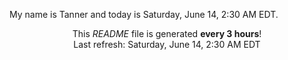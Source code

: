 My name is Tanner and today is Saturday, June 14, 2:30 AM EDT.

<p align="center">This <i>README</i> file is generated <b>every 3 hours</b>!</br>Last refresh: Saturday, June 14, 2:30 AM EDT<br /></p>
